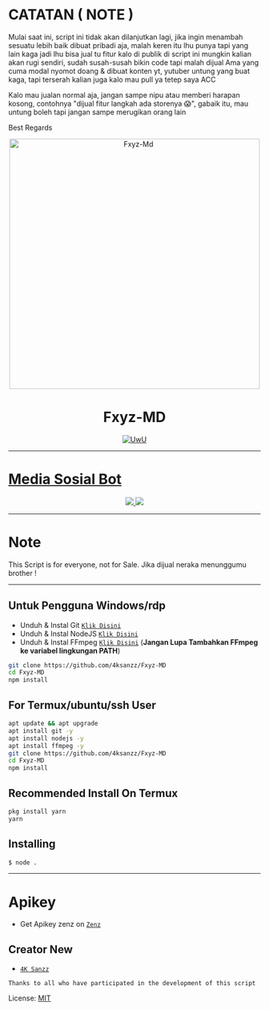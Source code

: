 # CATATAN ( NOTE )
Mulai saat ini, script ini tidak akan dilanjutkan lagi, jika ingin menambah sesuatu lebih baik dibuat pribadi aja, malah keren itu lhu punya tapi yang lain kaga jadi lhu bisa jual tu fitur kalo di publik di script ini mungkin kalian akan rugi sendiri, sudah susah-susah bikin code tapi malah dijual Ama yang cuma modal nyomot doang & dibuat konten yt, yutuber untung yang buat kaga, tapi terserah kalian juga kalo mau pull ya tetep saya ACC

Kalo mau jualan normal aja, jangan sampe nipu atau memberi harapan kosong, contohnya "dijual fitur langkah ada storenya 😱", gabaik itu, mau untung boleh tapi jangan sampe merugikan orang lain 

Best Regards

<p align="center">
<img src="https://telegra.ph/file/77c1465cbd7740b7d1e6e.jpg" alt="Fxyz-Md" width="500"/>
</p>
<h1 align="center">Fxyz-MD</h1>
<p align="center">
  <a href="https://github.com/4ksanzz"><img src="http://readme-typing-svg.herokuapp.com?color=FFFFFF&center=true&vCenter=true&multiline=false&lines=Fxyz+Multi+Device;Base+4KSanzz;Give+star+and+forks+this+Repo+:D;Follow+My+Github" alt="UwU">
</p>

---------

# Media Sosial Bot
<p align="center">
  <a href="https://wa.me/6287814698844?text=.menu"><img src="https://img.shields.io/badge/WhatsApp%20Bot-25D366?style=for-the-badge&logo=whatsapp&logoColor=white"/>
  <a href="https://chat.whatsapp.com/F4X72ozG9jz48LzVF0y0dt"><img src="https://img.shields.io/badge/WhatsApp%20Grup-25D366?style=for-the-badge&logo=whatsapp&logoColor=white"></a>
</p>

---------

# Note
This Script is for everyone, not for Sale. Jika dijual neraka menunggumu brother !

---------

## Untuk Pengguna Windows/rdp

* Unduh & Instal Git [`Klik Disini`](https://git-scm.com/downloads)
* Unduh & Instal NodeJS [`Klik Disini`](https://nodejs.org/en/download)
* Unduh & Instal FFmpeg [`Klik Disini`](https://ffmpeg.org/download.html) (**Jangan Lupa Tambahkan FFmpeg ke variabel lingkungan PATH**)

```bash
git clone https://github.com/4ksanzz/Fxyz-MD
cd Fxyz-MD
npm install
```

## For Termux/ubuntu/ssh User

```bash
apt update && apt upgrade
apt install git -y
apt install nodejs -y
apt install ffmpeg -y
git clone https://github.com/4ksanzz/Fxyz-MD
cd Fxyz-MD
npm install
```

## Recommended Install On Termux

```bash
pkg install yarn
yarn
```

## Installing
```bash
$ node .
```
---------

# Apikey
* Get Apikey zenz on [`Zenz`](https://api.zahwazein.xyz/)

## Creator New
* [`4K Sanzz`](https://github.com/4ksanzz)

```Thanks to all who have participated in the development of this script```


License: [MIT](https://en.wikipedia.org/wiki/MIT_License)